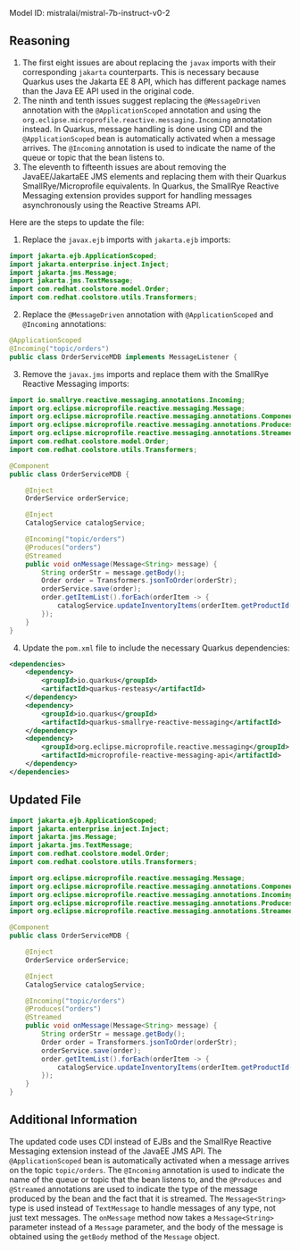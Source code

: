 Model ID: mistralai/mistral-7b-instruct-v0-2

## Reasoning

1. The first eight issues are about replacing the `javax` imports with their corresponding `jakarta` counterparts. This is necessary because Quarkus uses the Jakarta EE 8 API, which has different package names than the Java EE API used in the original code.
2. The ninth and tenth issues suggest replacing the `@MessageDriven` annotation with the `@ApplicationScoped` annotation and using the `org.eclipse.microprofile.reactive.messaging.Incoming` annotation instead. In Quarkus, message handling is done using CDI and the `@ApplicationScoped` bean is automatically activated when a message arrives. The `@Incoming` annotation is used to indicate the name of the queue or topic that the bean listens to.
3. The eleventh to fifteenth issues are about removing the JavaEE/JakartaEE JMS elements and replacing them with their Quarkus SmallRye/Microprofile equivalents. In Quarkus, the SmallRye Reactive Messaging extension provides support for handling messages asynchronously using the Reactive Streams API.

Here are the steps to update the file:

1. Replace the `javax.ejb` imports with `jakarta.ejb` imports:

```java
import jakarta.ejb.ApplicationScoped;
import jakarta.enterprise.inject.Inject;
import jakarta.jms.Message;
import jakarta.jms.TextMessage;
import com.redhat.coolstore.model.Order;
import com.redhat.coolstore.utils.Transformers;
```

2. Replace the `@MessageDriven` annotation with `@ApplicationScoped` and `@Incoming` annotations:

```java
@ApplicationScoped
@Incoming("topic/orders")
public class OrderServiceMDB implements MessageListener {
```

3. Remove the `javax.jms` imports and replace them with the SmallRye Reactive Messaging imports:

```java
import io.smallrye.reactive.messaging.annotations.Incoming;
import org.eclipse.microprofile.reactive.messaging.Message;
import org.eclipse.microprofile.reactive.messaging.annotations.Component;
import org.eclipse.microprofile.reactive.messaging.annotations.Produces;
import org.eclipse.microprofile.reactive.messaging.annotations.Streamed;
import com.redhat.coolstore.model.Order;
import com.redhat.coolstore.utils.Transformers;

@Component
public class OrderServiceMDB {

    @Inject
    OrderService orderService;

    @Inject
    CatalogService catalogService;

    @Incoming("topic/orders")
    @Produces("orders")
    @Streamed
    public void onMessage(Message<String> message) {
        String orderStr = message.getBody();
        Order order = Transformers.jsonToOrder(orderStr);
        orderService.save(order);
        order.getItemList().forEach(orderItem -> {
            catalogService.updateInventoryItems(orderItem.getProductId(), orderItem.getQuantity());
        });
    }
}
```

4. Update the `pom.xml` file to include the necessary Quarkus dependencies:

```xml
<dependencies>
    <dependency>
        <groupId>io.quarkus</groupId>
        <artifactId>quarkus-resteasy</artifactId>
    </dependency>
    <dependency>
        <groupId>io.quarkus</groupId>
        <artifactId>quarkus-smallrye-reactive-messaging</artifactId>
    </dependency>
    <dependency>
        <groupId>org.eclipse.microprofile.reactive.messaging</groupId>
        <artifactId>microprofile-reactive-messaging-api</artifactId>
    </dependency>
</dependencies>
```

## Updated File

```java
import jakarta.ejb.ApplicationScoped;
import jakarta.enterprise.inject.Inject;
import jakarta.jms.Message;
import jakarta.jms.TextMessage;
import com.redhat.coolstore.model.Order;
import com.redhat.coolstore.utils.Transformers;

import org.eclipse.microprofile.reactive.messaging.Message;
import org.eclipse.microprofile.reactive.messaging.annotations.Component;
import org.eclipse.microprofile.reactive.messaging.annotations.Incoming;
import org.eclipse.microprofile.reactive.messaging.annotations.Produces;
import org.eclipse.microprofile.reactive.messaging.annotations.Streamed;

@Component
public class OrderServiceMDB {

    @Inject
    OrderService orderService;

    @Inject
    CatalogService catalogService;

    @Incoming("topic/orders")
    @Produces("orders")
    @Streamed
    public void onMessage(Message<String> message) {
        String orderStr = message.getBody();
        Order order = Transformers.jsonToOrder(orderStr);
        orderService.save(order);
        order.getItemList().forEach(orderItem -> {
            catalogService.updateInventoryItems(orderItem.getProductId(), orderItem.getQuantity());
        });
    }
}
```

## Additional Information

The updated code uses CDI instead of EJBs and the SmallRye Reactive Messaging extension instead of the JavaEE JMS API. The `@ApplicationScoped` bean is automatically activated when a message arrives on the topic `topic/orders`. The `@Incoming` annotation is used to indicate the name of the queue or topic that the bean listens to, and the `@Produces` and `@Streamed` annotations are used to indicate the type of the message produced by the bean and the fact that it is streamed. The `Message<String>` type is used instead of `TextMessage` to handle messages of any type, not just text messages. The `onMessage` method now takes a `Message<String>` parameter instead of a `Message` parameter, and the body of the message is obtained using the `getBody` method of the `Message` object.